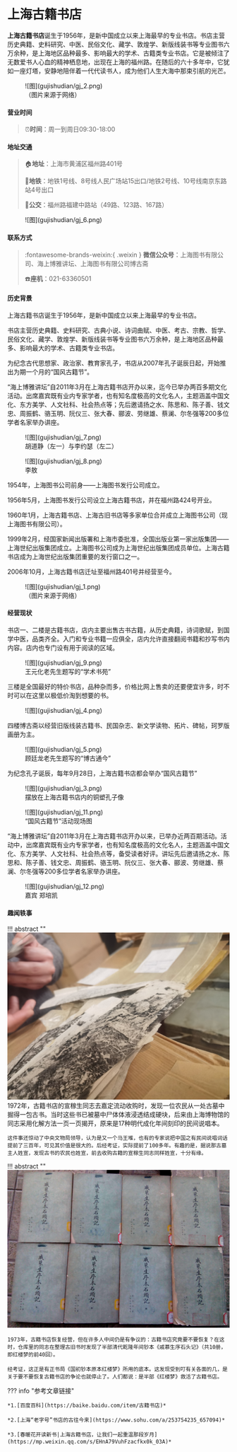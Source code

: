 # 上海古籍书店

**上海古籍书店**诞生于1956年，是新中国成立以来上海最早的专业书店。书店主营历史典籍、史料研究、中医、民俗文化、藏学、敦煌学、新版线装书等专业图书六万余种，是上海地区品种最多、影响最大的学术、古籍类专业书店。它是被倾注了无数爱书人心血的精神栖息地，出现在上海的福州路。在随后的六十多年中，它犹如一座灯塔，安静地陪伴着一代代读书人，成为他们人生大海中那束引航的光芒。

<figure markdown>
  ![图](gujishudian/gj_2.png)
  <figcaption>（图片来源于网络）</figcaption>
</figure>

#### 营业时间

>:alarm_clock:**时间**：周一到周日09:30-18:00

#### 地址交通

>:house:**地址**：上海市黄浦区福州路401号
>
>:tram:**地铁**：地铁1号线、8号线人民广场站15出口/地铁2号线、10号线南京东路站4号出口
>
>:bus:**公交**：福州路福建中路站（49路、123路、167路）

<figure markdown>
  ![图](gujishudian/gj_6.png)
  <figcaption></figcaption>
</figure>


#### 联系方式

>:fontawesome-brands-weixin:{ .weixin }  **微信公众号**：上海图书有限公司、海上博雅讲坛、上海图书有限公司博古斋
>
>:telephone:**座机**：021-63360501

#### 历史背景

上海古籍书店诞生于1956年，是新中国成立以来上海最早的专业书店。

书店主营历史典籍、史料研究、古典小说、诗词曲赋、中医、考古、宗教、哲学、民俗文化、藏学、敦煌学、新版线装书等专业图书六万余种，是上海地区品种最多、影响最大的学术、古籍类专业书店。

为纪念古代思想家、政治家、教育家孔子，书店从2007年孔子诞辰日起，开始推出为期一个月的“国风古籍节”。 

“海上博雅讲坛”自2011年3月在上海古籍书店开办以来，迄今已举办两百多期文化活动。出席嘉宾既有业内专家学者，也有知名度极高的文化名人，主题涵盖中国文化、东方美学、人文社科、社会热点等；先后邀请扬之水、陈思和、陈子善、钱文忠、周振鹤、骆玉明、阮仪三、张大春、郦波、劳继雄、蔡澜、尔冬强等200多位学者名家举办讲座。

<figure markdown>
  ![图](gujishudian/gj_7.png)
  <figcaption>胡道静（左一）与李约瑟（左二）</figcaption>
</figure>

<figure markdown>
  ![图](gujishudian/gj_8.png)
  <figcaption>李敖</figcaption>
</figure>

1954年，上海图书公司前身——上海图书发行公司成立。

1956年5月，上海图书发行公司设立上海古籍书店，并在福州路424号开业。

1960年1月，上海古籍书店、上海古旧书店等多家单位合并成立上海图书公司（现上海图书有限公司）。

1999年2月，经国家新闻出版署和上海市委批准，全国出版业第一家出版集团——上海世纪出版集团成立。上海图书公司成为上海世纪出版集团成员单位。上海古籍书店成为上海世纪出版集团重要的发行窗口之一。

2006年10月，上海古籍书店迁址至福州路401号并经营至今。

<figure markdown>
  ![图](gujishudian/gj_1.png)
  <figcaption>（图片来源于网络）</figcaption>
</figure>

#### 经营现状

书店一、二楼是古籍书店，店内主要出售古书古籍，从历史典籍，诗词歌赋，到国学中医，品类齐全。入门和专业书籍一应俱全，店内允许直接翻阅书籍和抄写书内内容。店内也专门设有用于阅读的区域。

<figure markdown>
  ![图](gujishudian/gj_9.png)
  <figcaption>王元化老先生题写的“学术书苑”</figcaption>
</figure>

三楼是全国最好的特价书店，品种杂而多，价格比网上售卖的还要便宜许多，时不时可以在这里以极低价淘到想要的书。

<figure markdown>
  ![图](gujishudian/gj_4.png)
  <figcaption></figcaption>
</figure>

四楼博古斋以经营旧版线装古籍书、民国杂志、新文学读物、拓片、碑帖，珂罗版画册为主。

<figure markdown>
  ![图](gujishudian/gj_5.png)
  <figcaption>顾廷龙老先生题写的“博古通今”</figcaption>
</figure>

为纪念孔子诞辰，每年9月28日，上海古籍书店都会举办“国风古籍节”

<figure markdown>
  ![图](gujishudian/gj_3.png)
  <figcaption>摆放在上海古籍书店内的铜塑孔子像</figcaption>
</figure>

<figure markdown>
  ![图](gujishudian/gj_11.png)
  <figcaption>“国风古籍节”活动现场图</figcaption>
</figure>

“海上博雅讲坛”自2011年3月在上海古籍书店开办以来，已举办近两百期活动。活动中，出席嘉宾既有业内专家学者，也有知名度极高的文化名人，主题涵盖中国文化、东方美学、人文社科、社会热点等，备受读者好评。讲坛先后邀请扬之水、陈思和、陈子善、钱文忠、周振鹤、骆玉明、阮仪三、张大春、郦波、劳继雄、蔡澜、尔冬强等200多位学者名家举办讲座。

<figure markdown>
  ![图](gujishudian/gj_12.png)
  <figcaption>嘉宾 郑培凯</figcaption>
</figure>

#### 趣闻轶事

!!! abstract ""
    ![图](gujishudian/gj_13.png)
    1972年，古籍书店的宣稼生同志去嘉定流动收购时，发现一位农民从一处古墓中掘得一包古书。当时这些书已被墓中尸体体液浸透结成硬块，后来由上海博物馆的同志采用化解方法一页一页揭开，原来是17种明代成化年间刻印的民间说唱本。
    
    这件事还惊动了中央文物局领导，认为是又一个马王堆，也有的专家说把中国之有民间说唱词话提前了三百年，可见其价值是很大的。后经考证，实际提前了100多年。有趣的是，据说那古墓主人姓宣，发现古书的农民也姓宣，前去收购古籍的宣稼生同志同样姓宣，十分有缘。

!!! abstract ""
     ![图](gujishudian/gj_14.png)

    1973年，古籍书店恢复经营，但在许多人中间仍是有争议的：古籍书店究竟要不要恢复？在这时，仓库里的同志在整理古旧书时发现了半部清代乾隆年间钞本《戚慕生序石头记》（共10册，即红楼梦的前40回）。
    
    经考证，这正是有正书局《国初钞本原本红楼梦》所用的底本。这发现受到叮有关各面的几，是关于要不要恢复古籍书店的争论也就停止了。人们都说：是半部《红楼梦》救活了古籍书店。


??? info "参考文章链接"

    *1.[百度百科](https://baike.baidu.com/item/古籍书店)*
    
    *2.[上海“老字号”书店的古往今来](https://www.sohu.com/a/253754235_657094)*

    *3.[春暖花开读新书|上海古籍书店，让我们一起重温那段岁月](https://mp.weixin.qq.com/s/EHnA79VuhFzacfkx0k_03A)*